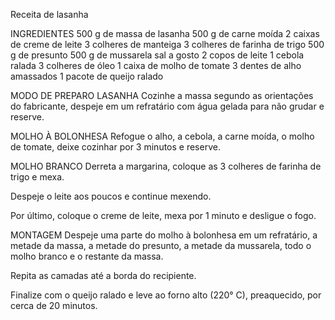 Receita de lasanha


INGREDIENTES
500 g de massa de lasanha
500 g de carne moída
2 caixas de creme de leite
3 colheres de manteiga
3 colheres de farinha de trigo
500 g de presunto
500 g de mussarela
sal a gosto
2 copos de leite
1 cebola ralada
3 colheres de óleo
1 caixa de molho de tomate
3 dentes de alho amassados
1 pacote de queijo ralado



MODO DE PREPARO
LASANHA
Cozinhe a massa segundo as orientações do fabricante, despeje em um refratário com água gelada para não grudar e reserve.

MOLHO À BOLONHESA
Refogue o alho, a cebola, a carne moída, o molho de tomate, deixe cozinhar por 3 minutos e reserve.

MOLHO BRANCO
Derreta a margarina, coloque as 3 colheres de farinha de trigo e mexa.

Despeje o leite aos poucos e continue mexendo.

Por último, coloque o creme de leite, mexa por 1 minuto e desligue o fogo.

MONTAGEM
Despeje uma parte do molho à bolonhesa em um refratário, a metade da massa, a metade do presunto, a metade da mussarela, todo o molho branco e o restante da massa.

Repita as camadas até a borda do recipiente.

Finalize com o queijo ralado e leve ao forno alto (220° C), preaquecido, por cerca de 20 minutos.